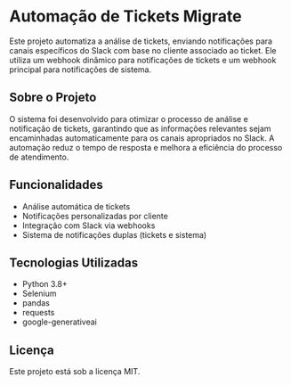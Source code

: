 # Automação de Tickets Migrate

Este projeto automatiza a análise de tickets, enviando notificações para canais específicos do Slack com base no cliente associado ao ticket. Ele utiliza um webhook dinâmico para notificações de tickets e um webhook principal para notificações de sistema.

## Sobre o Projeto

O sistema foi desenvolvido para otimizar o processo de análise e notificação de tickets, garantindo que as informações relevantes sejam encaminhadas automaticamente para os canais apropriados no Slack. A automação reduz o tempo de resposta e melhora a eficiência do processo de atendimento.

## Funcionalidades

- Análise automática de tickets
- Notificações personalizadas por cliente
- Integração com Slack via webhooks
- Sistema de notificações duplas (tickets e sistema)

## Tecnologias Utilizadas

- Python 3.8+
- Selenium
- pandas
- requests
- google-generativeai

## Licença

Este projeto está sob a licença MIT. 